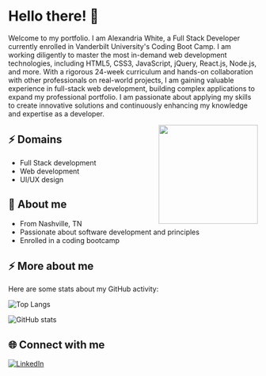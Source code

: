 # Hello there! 👋

Welcome to my portfolio. I am Alexandria White, a Full Stack Developer currently enrolled in Vanderbilt University's Coding Boot Camp. I am working diligently to master the most in-demand web development technologies, including HTML5, CSS3, JavaScript, jQuery, React.js, Node.js, and more. With a rigorous 24-week curriculum and hands-on collaboration with other professionals on real-world projects, I am gaining valuable experience in full-stack web development, building complex applications to expand my professional portfolio. I am passionate about applying my skills to create innovative solutions and continuously enhancing my knowledge and expertise as a developer.

<img align='right' src='https://giphy.com/gifs/webdesign-webtasrimi-gitialmarketing-dWesBcTLavkZuG35MI' width='200"'>

## ⚡ Domains

- Full Stack development
- Web development
- UI/UX design

## 🧐 About me

- From Nashville, TN
- Passionate about software development and principles
- Enrolled in a coding bootcamp

## ⚡ More about me

Here are some stats about my GitHub activity:

![Top Langs](https://github-readme-stats.vercel.app/api/top-langs/?username=alexandriawhite&layout=compact)

![GitHub stats](https://github-readme-stats.vercel.app/api?username=alexandriawhite&count_private=true&show_icons=true&theme=onedark)

## 🌐 Connect with me

<a href="https://www.linkedin.com/in/alexandria-white2/" target="_blank">
  <img src="https://img.shields.io/badge/LinkedIn-%230077B5.svg?&style=flat-square&logo=linkedin&logoColor=white" alt="LinkedIn">
</a>
